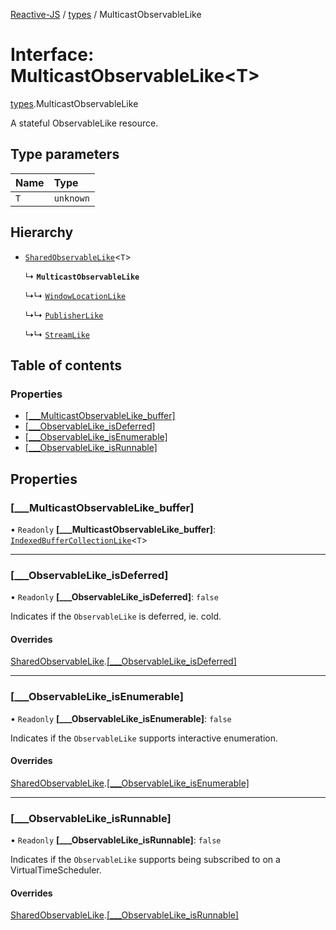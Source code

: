 [Reactive-JS](../README.md) / [types](../modules/types.md) / MulticastObservableLike

# Interface: MulticastObservableLike<T\>

[types](../modules/types.md).MulticastObservableLike

A stateful ObservableLike resource.

## Type parameters

| Name | Type |
| :------ | :------ |
| `T` | `unknown` |

## Hierarchy

- [`SharedObservableLike`](types.SharedObservableLike.md)<`T`\>

  ↳ **`MulticastObservableLike`**

  ↳↳ [`WindowLocationLike`](integrations_web.WindowLocationLike.md)

  ↳↳ [`PublisherLike`](types.PublisherLike.md)

  ↳↳ [`StreamLike`](types.StreamLike.md)

## Table of contents

### Properties

- [[\_\_\_MulticastObservableLike\_buffer]](types.MulticastObservableLike.md#[___multicastobservablelike_buffer])
- [[\_\_\_ObservableLike\_isDeferred]](types.MulticastObservableLike.md#[___observablelike_isdeferred])
- [[\_\_\_ObservableLike\_isEnumerable]](types.MulticastObservableLike.md#[___observablelike_isenumerable])
- [[\_\_\_ObservableLike\_isRunnable]](types.MulticastObservableLike.md#[___observablelike_isrunnable])

## Properties

### [\_\_\_MulticastObservableLike\_buffer]

• `Readonly` **[\_\_\_MulticastObservableLike\_buffer]**: [`IndexedBufferCollectionLike`](types.IndexedBufferCollectionLike.md)<`T`\>

___

### [\_\_\_ObservableLike\_isDeferred]

• `Readonly` **[\_\_\_ObservableLike\_isDeferred]**: ``false``

Indicates if the `ObservableLike` is deferred, ie. cold.

#### Overrides

[SharedObservableLike](types.SharedObservableLike.md).[[___ObservableLike_isDeferred]](types.SharedObservableLike.md#[___observablelike_isdeferred])

___

### [\_\_\_ObservableLike\_isEnumerable]

• `Readonly` **[\_\_\_ObservableLike\_isEnumerable]**: ``false``

Indicates if the `ObservableLike` supports interactive enumeration.

#### Overrides

[SharedObservableLike](types.SharedObservableLike.md).[[___ObservableLike_isEnumerable]](types.SharedObservableLike.md#[___observablelike_isenumerable])

___

### [\_\_\_ObservableLike\_isRunnable]

• `Readonly` **[\_\_\_ObservableLike\_isRunnable]**: ``false``

Indicates if the `ObservableLike` supports being subscribed to
on a VirtualTimeScheduler.

#### Overrides

[SharedObservableLike](types.SharedObservableLike.md).[[___ObservableLike_isRunnable]](types.SharedObservableLike.md#[___observablelike_isrunnable])
